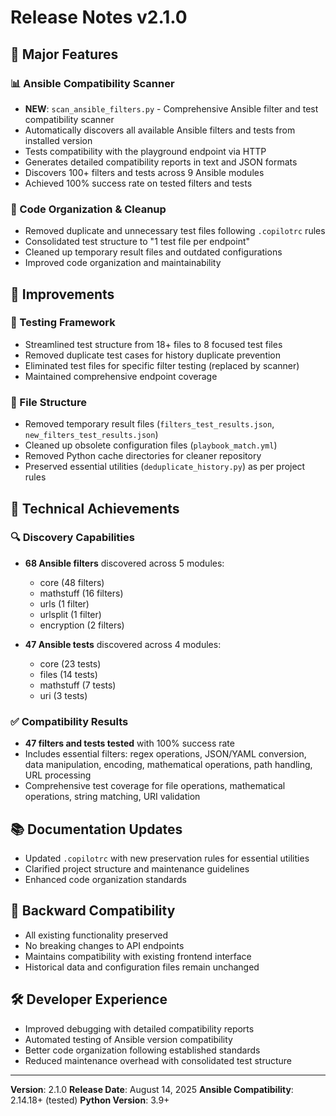 # Release Notes v2.1.0

## 🚀 Major Features

### 📊 Ansible Compatibility Scanner

- **NEW**: `scan_ansible_filters.py` - Comprehensive Ansible filter and test compatibility scanner
- Automatically discovers all available Ansible filters and tests from installed version
- Tests compatibility with the playground endpoint via HTTP
- Generates detailed compatibility reports in text and JSON formats
- Discovers 100+ filters and tests across 9 Ansible modules
- Achieved 100% success rate on tested filters and tests

### 🧹 Code Organization & Cleanup

- Removed duplicate and unnecessary test files following `.copilotrc` rules
- Consolidated test structure to "1 test file per endpoint"
- Cleaned up temporary result files and outdated configurations
- Improved code organization and maintainability

## 🔧 Improvements

### 🧪 Testing Framework

- Streamlined test structure from 18+ files to 8 focused test files
- Removed duplicate test cases for history duplicate prevention
- Eliminated test files for specific filter testing (replaced by scanner)
- Maintained comprehensive endpoint coverage

### 📁 File Structure

- Removed temporary result files (`filters_test_results.json`, `new_filters_test_results.json`)
- Cleaned up obsolete configuration files (`playbook_match.yml`)
- Removed Python cache directories for cleaner repository
- Preserved essential utilities (`deduplicate_history.py`) as per project rules

## 🎯 Technical Achievements

### 🔍 Discovery Capabilities

- **68 Ansible filters** discovered across 5 modules:
  - core (48 filters)
  - mathstuff (16 filters)
  - urls (1 filter)
  - urlsplit (1 filter)
  - encryption (2 filters)

- **47 Ansible tests** discovered across 4 modules:
  - core (23 tests)
  - files (14 tests)
  - mathstuff (7 tests)
  - uri (3 tests)

### ✅ Compatibility Results

- **47 filters and tests tested** with 100% success rate
- Includes essential filters: regex operations, JSON/YAML conversion, data manipulation, encoding, mathematical operations, path handling, URL processing
- Comprehensive test coverage for file operations, mathematical operations, string matching, URI validation

## 📚 Documentation Updates

- Updated `.copilotrc` with new preservation rules for essential utilities
- Clarified project structure and maintenance guidelines
- Enhanced code organization standards

## 🔄 Backward Compatibility

- All existing functionality preserved
- No breaking changes to API endpoints
- Maintains compatibility with existing frontend interface
- Historical data and configuration files remain unchanged

## 🛠️ Developer Experience

- Improved debugging with detailed compatibility reports
- Automated testing of Ansible version compatibility
- Better code organization following established standards
- Reduced maintenance overhead with consolidated test structure

---

**Version**: 2.1.0
**Release Date**: August 14, 2025
**Ansible Compatibility**: 2.14.18+ (tested)
**Python Version**: 3.9+
